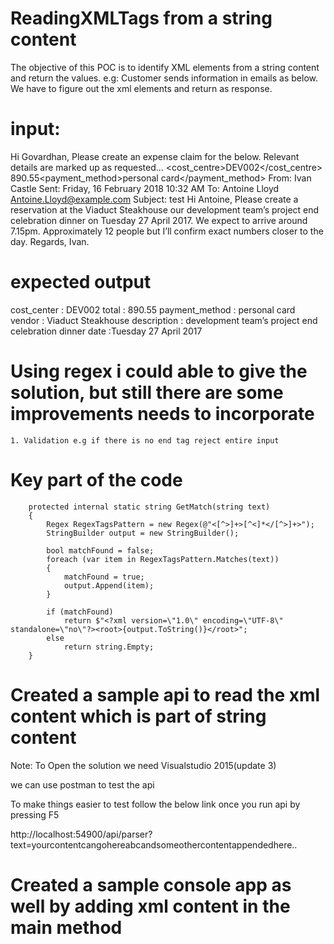 # ReadingXMLTags from a string content

The objective of this POC is to identify XML elements from a string content and return the values.
e.g:  Customer sends information in emails as below. We have to figure out the xml elements and return as response.

# input:
Hi Govardhan,
Please create an expense claim for the below. Relevant details are marked up as requested…
<expense><cost_centre>DEV002</cost_centre> <total>890.55</total><payment_method>personal
card</payment_method>
</expense>
From: Ivan Castle
Sent: Friday, 16 February 2018 10:32 AM
To: Antoine Lloyd <Antoine.Lloyd@example.com>
Subject: test
Hi Antoine,
Please create a reservation at the <vendor>Viaduct Steakhouse</vendor> our <description>development
team’s project end celebration dinner</description> on <date>Tuesday 27 April 2017</date>. We expect to
arrive around 7.15pm. Approximately 12 people but I’ll confirm exact numbers closer to the day.
Regards,
Ivan.

# expected output
cost_center : DEV002
total : 890.55
payment_method  : personal card
vendor : Viaduct Steakhouse
description : development team’s project end celebration dinner
date :Tuesday 27 April 2017

# Using regex i could able to give the solution, but still there are some improvements needs to incorporate
    1. Validation e.g if there is no end tag reject entire input
    
# Key part of the code
        protected internal static string GetMatch(string text)
        {
            Regex RegexTagsPattern = new Regex(@"<[^>]+>[^<]*</[^>]+>");
            StringBuilder output = new StringBuilder();

            bool matchFound = false;
            foreach (var item in RegexTagsPattern.Matches(text))
            {
                matchFound = true;
                output.Append(item);
            }

            if (matchFound)
                return $"<?xml version=\"1.0\" encoding=\"UTF-8\" standalone=\"no\"?><root>{output.ToString()}</root>";
            else
                return string.Empty;
        }


# Created a sample api to read the xml content which is part of string content

Note: To Open the solution we need Visualstudio 2015(update 3)

we can use postman to test the api

To make things easier to test follow the below link once you run api by pressing F5

http://localhost:54900/api/parser?text=yourcontentcangohere<value>abc</value>andsomeothercontentappendedhere..

# Created a sample console app as well by adding xml content in the main method
